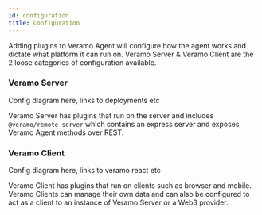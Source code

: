 ```yaml
---
id: configuration
title: Configuration
---
```


Adding plugins to Veramo Agent will configure how the agent works and dictate what platform it can run on. Veramo Server & Veramo Client are the 2 loose categories of configuration available.

### Veramo Server

Config diagram here, links to deployments etc

Veramo Server has plugins that run on the server and includes `@veramo/remote-server` which contains an express server and exposes Veramo Agent methods over REST.

### Veramo Client

Config diagram here, links to veramo react etc

Veramo Client has plugins that run on clients such as browser and mobile. Veramo Clients can manage their own data and can also be configured to act as a client to an instance of Veramo Server or a Web3 provider.
